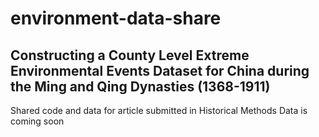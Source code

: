 # environment-data-share
## Constructing a County Level Extreme Environmental Events Dataset for China during the Ming and Qing Dynasties (1368-1911)
Shared code and data for article submitted in Historical Methods
Data is coming soon
